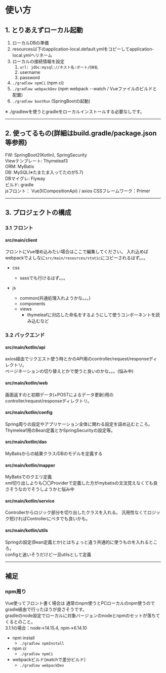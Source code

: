 # 使い方

## 1. とりあえずローカル起動

1. ローカルDBの準備
2. resources以下のapplication-local.default.ymlをコピーしてapplication-local.ymlへリネーム
3. ローカルの接続情報を設定
   1. `url: jdbc:mysql://ホスト名:ポート/DB名`
   2. username
   3. password
4. `./gradlew npmCi` (npm ci)
5. `./gradlew webpackDev` (npm webpack --watch / Vueファイルのビルドと配置)
6. `./gradlew bootRun` (SpringBootの起動)

※ ./gradlewを使うとgradleをローカルインストールする必要なしです。

---

## 2. 使ってるもの(詳細はbuild.gradle/package.json等参照)

FW: SpringBoot2(Kotlin), SpringSecurity  
Viewテンプレート: Thymeleaf3  
ORM: MyBatis  
DB: MySQL(※たまたま入ってたのが5.7)  
DBマイグレ: Flyway  
ビルド: gradle  
jsフロント： Vue3(CompositionApi) / axios CSSフレームワーク：Primer

---

## 3. プロジェクトの構成

### 3.1 フロント

#### src/main/client

フロントにVue埋め込みたい場合はここで編集してください。 入れ込めばwebpackでよしなに`src/main/resources/static`にコピーされるはず。。。

- css
    - sassでも行けるはず。。。

- js
    - common(共通処理入れようかな。。。)
    - components
    - views
        - thymeleafに対応した命名をするようにして使うコンポーネントを読み込むなど

### 3.2 バックエンド

#### src/main/kotlin/api

axios経由でリクエスト使う時とかのAPI用のcontroller/request/responseディレクトリ。  
ページネーションの切り替えとかで使うと良いのかな。。。(悩み中)

#### src/main/kotlin/web

画面返すのと初期データ(+POSTによるデータ更新)用のcontroller/request/responseディレクトリ。

#### src/main/kotlin/config

Spring周りの設定やアプリケーション全体に関わる設定を詰め込むところ。  
Thymeleaf用のBean定義とかSpringSecurityの設定等。

#### src/main/kotlin/dao

MyBatisからの結果クラス/DBのモデルを定義する

#### src/main/kotlin/mapper

MyBatisでのクエリ定義  
xml切り出しよりも〇〇Providerで定義した方がmybatisの文法覚えなくても良さそうなのでそうしようかと悩み中

#### src/main/kotlin/service

Controllerからロジック部分を切り出したクラスを入れる。 汎用性なくてロジック短ければControllerにベタでも良いかも。

#### src/main/kotlin/utils

Springの設定(Bean定義とか)とはちょっと違う共通的に使うものを入れるところ。  
configと迷いそうだけど一旦utilsとして定義

---

## 補足

### npm周り

Vue使ってフロント書く場合は 通常のnpm使うとPCローカルのnpm使うのでgradle経由で行ったほうが良さそうです。  
gradleのnode設定でローカルに対象バージョンのnodeとnpmのセットが落ちてくるとのこと。  
3.1.1の場合：node->14.15.4, npm->6.14.10

- npm install
    - `./gradlew npmInstall`
- npm ci
    - `./gradlew npmCi`
- webpackビルド(watchで差分ビルド)
    - `./gradlew webpackDev`


